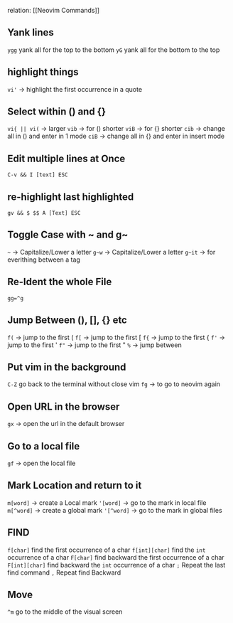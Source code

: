 relation: [[Neovim Commands]]

## Yank lines
`ygg` yank all for the top to the bottom
`yG` yank all for the bottom to the top

## highlight things
`vi'` -> highlight the first occurrence  in a quote

## Select within () and {}

`vi{ || vi(` -> larger
`vib` -> for () shorter
`viB` -> for {} shorter
`cib` -> change all in () and enter in 1 mode
`ciB` -> change all in {} and enter in insert mode

## Edit multiple lines at Once
`C-v && I [text] ESC`

## re-highlight last highlighted
`gv && $ $$ A [Text] ESC`

## Toggle Case with ~ and g~
`~` -> Capitalize/Lower a letter
`g~w` -> Capitalize/Lower a letter
`g~it` -> for everithing between a tag

## Re-Ident the whole File
`gg=^g`

## Jump Between (), [], {} etc
`f(` -> jump to the first (
`f[` -> jump to the first [
`f{` -> jump to the first {
`f'` -> jump to the first '
`f"` -> jump to the first "
`%` -> jump between 
## Put vim in the background

`C-Z` go back to the terminal without close vim
`fg` -> to go to neovim again

## Open URL in the browser
`gx` -> open the url in the default browser

## Go to a local file
`gf` -> open the local file

## Mark Location and return to it
`m[word]` -> create a Local mark
`'[word]` -> go to the mark in local file
`m[^word]` -> create a global mark
`'[^word]` -> go to the mark in global files

## FIND
`f[char]` find the first occurrence of a char 
`f[int][char]` find the `int` occurrence of a char 
`F[char]` find backward the first occurrence of a char
`F[int][char]` find backward the `int` occurrence of a char
`;` Repeat the last find command
`,` Repeat find Backward

## Move
`^m` go to the middle of the visual screen